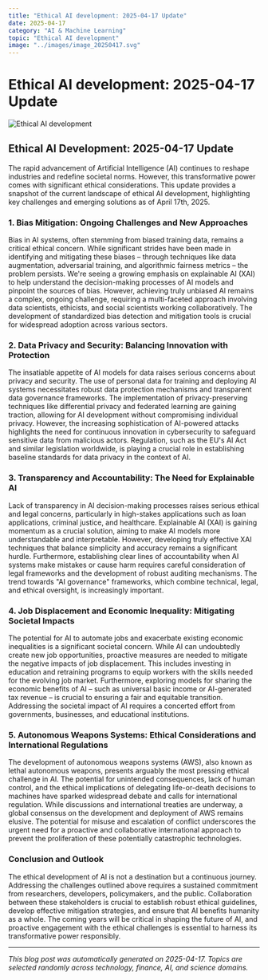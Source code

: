 ```yaml
---
title: "Ethical AI development: 2025-04-17 Update"
date: 2025-04-17
category: "AI & Machine Learning"
topic: "Ethical AI development"
image: "../images/image_20250417.svg"
---
```


# Ethical AI development: 2025-04-17 Update

![Ethical AI development](../images/image_20250417.svg)

## Ethical AI Development: 2025-04-17 Update

The rapid advancement of Artificial Intelligence (AI) continues to reshape industries and redefine societal norms.  However, this transformative power comes with significant ethical considerations.  This update provides a snapshot of the current landscape of ethical AI development, highlighting key challenges and emerging solutions as of April 17th, 2025.


### 1.  Bias Mitigation: Ongoing Challenges and New Approaches

Bias in AI systems, often stemming from biased training data, remains a critical ethical concern.  While significant strides have been made in identifying and mitigating these biases –  through techniques like data augmentation, adversarial training, and algorithmic fairness metrics – the problem persists.  We're seeing a growing emphasis on explainable AI (XAI) to help understand the decision-making processes of AI models and pinpoint the sources of bias. However, achieving truly unbiased AI remains a complex, ongoing challenge, requiring a multi-faceted approach involving data scientists, ethicists, and social scientists working collaboratively. The development of standardized bias detection and mitigation tools is crucial for widespread adoption across various sectors.


### 2.  Data Privacy and Security: Balancing Innovation with Protection

The insatiable appetite of AI models for data raises serious concerns about privacy and security. The use of personal data for training and deploying AI systems necessitates robust data protection mechanisms and transparent data governance frameworks.  The implementation of privacy-preserving techniques like differential privacy and federated learning are gaining traction, allowing for AI development without compromising individual privacy.  However, the increasing sophistication of AI-powered attacks highlights the need for continuous innovation in cybersecurity to safeguard sensitive data from malicious actors.  Regulation, such as the EU's AI Act and similar legislation worldwide, is playing a crucial role in establishing baseline standards for data privacy in the context of AI.


### 3.  Transparency and Accountability: The Need for Explainable AI

Lack of transparency in AI decision-making processes raises serious ethical and legal concerns, particularly in high-stakes applications such as loan applications, criminal justice, and healthcare.  Explainable AI (XAI) is gaining momentum as a crucial solution, aiming to make AI models more understandable and interpretable. However, developing truly effective XAI techniques that balance simplicity and accuracy remains a significant hurdle.  Furthermore, establishing clear lines of accountability when AI systems make mistakes or cause harm requires careful consideration of legal frameworks and the development of robust auditing mechanisms.  The trend towards "AI governance" frameworks, which combine technical, legal, and ethical oversight, is increasingly important.


### 4.  Job Displacement and Economic Inequality: Mitigating Societal Impacts

The potential for AI to automate jobs and exacerbate existing economic inequalities is a significant societal concern.  While AI can undoubtedly create new job opportunities, proactive measures are needed to mitigate the negative impacts of job displacement.  This includes investing in education and retraining programs to equip workers with the skills needed for the evolving job market.  Furthermore, exploring models for sharing the economic benefits of AI – such as universal basic income or AI-generated tax revenue – is crucial to ensuring a fair and equitable transition. Addressing the societal impact of AI requires a concerted effort from governments, businesses, and educational institutions.


### 5.  Autonomous Weapons Systems:  Ethical Considerations and International Regulations

The development of autonomous weapons systems (AWS), also known as lethal autonomous weapons, presents arguably the most pressing ethical challenge in AI.  The potential for unintended consequences, lack of human control, and the ethical implications of delegating life-or-death decisions to machines have sparked widespread debate and calls for international regulation.  While discussions and international treaties are underway, a global consensus on the development and deployment of AWS remains elusive. The potential for misuse and escalation of conflict underscores the urgent need for a proactive and collaborative international approach to prevent the proliferation of these potentially catastrophic technologies.


### Conclusion and Outlook

The ethical development of AI is not a destination but a continuous journey.  Addressing the challenges outlined above requires a sustained commitment from researchers, developers, policymakers, and the public.  Collaboration between these stakeholders is crucial to establish robust ethical guidelines, develop effective mitigation strategies, and ensure that AI benefits humanity as a whole.  The coming years will be critical in shaping the future of AI, and proactive engagement with the ethical challenges is essential to harness its transformative power responsibly.


---
*This blog post was automatically generated on 2025-04-17. Topics are selected randomly across technology, finance, AI, and science domains.*
